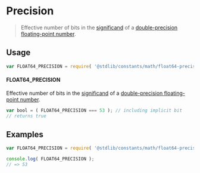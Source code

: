 <!--

@license Apache-2.0

Copyright (c) 2018 The Stdlib Authors.

Licensed under the Apache License, Version 2.0 (the "License");
you may not use this file except in compliance with the License.
You may obtain a copy of the License at

   http://www.apache.org/licenses/LICENSE-2.0

Unless required by applicable law or agreed to in writing, software
distributed under the License is distributed on an "AS IS" BASIS,
WITHOUT WARRANTIES OR CONDITIONS OF ANY KIND, either express or implied.
See the License for the specific language governing permissions and
limitations under the License.

-->

# Precision

> Effective number of bits in the [significand][significand] of a [double-precision floating-point number][ieee754].

<section class="usage">

## Usage

```javascript
var FLOAT64_PRECISION = require( '@stdlib/constants/math/float64-precision' );
```

#### FLOAT64_PRECISION

Effective number of bits in the [significand][significand] of a [double-precision floating-point number][ieee754].

```javascript
var bool = ( FLOAT64_PRECISION === 53 ); // including implicit bit
// returns true
```

</section>

<!-- /.usage -->

<section class="examples">

## Examples

<!-- TODO: better example -->

<!-- eslint no-undef: "error" -->

```javascript
var FLOAT64_PRECISION = require( '@stdlib/constants/math/float64-precision' );

console.log( FLOAT64_PRECISION );
// => 53
```

</section>

<!-- /.examples -->

<section class="links">

[ieee754]: https://en.wikipedia.org/wiki/IEEE_754-1985

[significand]: https://en.wikipedia.org/wiki/Significand

</section>

<!-- /.links -->
